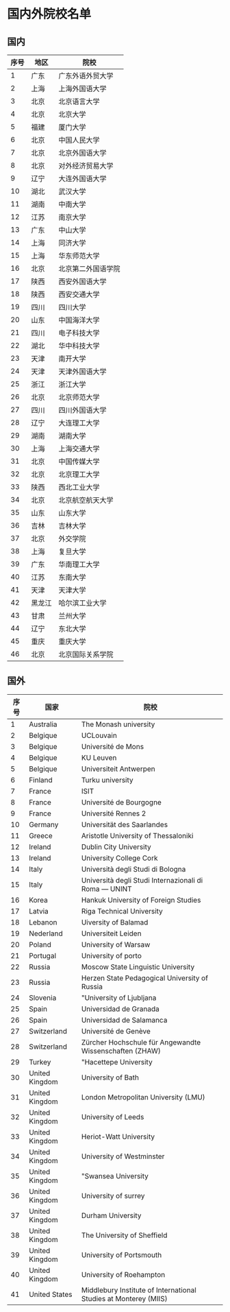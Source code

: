 # 国内外院校名单

## 国内

|序号|地区|院校|
|-----|-----|-----|
|1|广东|广东外语外贸大学|
|2|上海|上海外国语大学|
|3|北京|北京语言大学|
|4|北京|北京大学|
|5|福建|厦门大学|
|6|北京|中国人民大学|
|7|北京|北京外国语大学|
|8|北京|对外经济贸易大学|
|9|辽宁|大连外国语大学|
|10|湖北|武汉大学|
|11|湖南|中南大学|
|12|江苏|南京大学|
|13|广东|中山大学|
|14|上海|同济大学|
|15|上海|华东师范大学|
|16|北京|北京第二外国语学院|
|17|陕西|西安外国语大学|
|18|陕西|西安交通大学|
|19|四川|四川大学|
|20|山东|中国海洋大学|
|21|四川|电子科技大学|
|22|湖北|华中科技大学|
|23|天津|南开大学|
|24|天津|天津外国语大学|
|25|浙江|浙江大学|
|26|北京|北京师范大学|
|27|四川|四川外国语大学|
|28|辽宁|大连理工大学|
|29|湖南|湖南大学|
|30|上海|上海交通大学|
|31|北京|中国传媒大学|
|32|北京|北京理工大学|
|33|陕西|西北工业大学|
|34|北京|北京航空航天大学|
|35|山东|山东大学|
|36|吉林|吉林大学|
|37|北京|外交学院|
|38|上海|复旦大学|
|39|广东|华南理工大学|
|40|江苏|东南大学|
|41|天津|天津大学|
|42|黑龙江|哈尔滨工业大学|
|43|甘肃|兰州大学|
|44|辽宁|东北大学|
|45|重庆|重庆大学|
|46|北京|北京国际关系学院|

## 国外

|序号|国家|院校|
|-----|-----|-----|
|1|Australia|The Monash university|
|2|Belgique|UCLouvain|
|3|Belgique|Université de Mons|
|4|Belgique|KU Leuven|
|5|Belgique|Universiteit Antwerpen|
|6|Finland|Turku university|
|7|France|ISIT|
|8|France|Université de Bourgogne|
|9|France|Université Rennes 2|
|10|Germany|Universität des Saarlandes|
|11|Greece|Aristotle University of Thessaloniki|
|12|Ireland|Dublin City University|
|13|Ireland|University College Cork|
|14|Italy|Università degli Studi di Bologna|
|15|Italy|Università degli Studi Internazionali di Roma — UNINT|
|16|Korea|Hankuk University of Foreign Studies|
|17|Latvia|Riga Technical University|
|18|Lebanon|Uiversity of  Balamad|
|19|Nederland|Universiteit Leiden|
|20|Poland|University of Warsaw|
|21|Portugal|University of porto|
|22|Russia|Moscow State Linguistic University|
|23|Russia|Herzen State Pedagogical University of Russia|
|24|Slovenia|"University of Ljubljana| Faculty of Arts"|
|25|Spain|Universidad de Granada|
|26|Spain|Universidad de Salamanca|
|27|Switzerland|Université de Genève|
|28|Switzerland|Zürcher Hochschule für Angewandte Wissenschaften (ZHAW)|
|29|Turkey|"Hacettepe University| Faculty of Letters"|
|30|United Kingdom|University of Bath|
|31|United Kingdom|London Metropolitan University (LMU)|
|32|United Kingdom|University of Leeds|
|33|United Kingdom|Heriot-Watt University|
|34|United Kingdom|University of Westminster|
|35|United Kingdom|"Swansea University|"|
|36|United Kingdom|University of surrey|
|37|United Kingdom|Durham University|
|38|United Kingdom|The University of Sheffield|
|39|United Kingdom|University of Portsmouth|
|40|United Kingdom|University of Roehampton |
|41|United States|Middlebury Institute of International Studies at Monterey (MIIS)|
